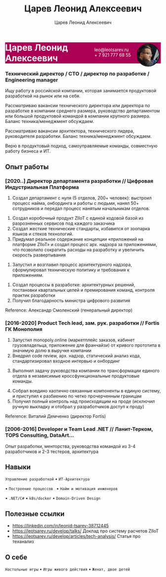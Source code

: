 ﻿---
title: Царев Леонид Алексеевич
description: Резюме Царев Леонид Алексеевич
author: Царев Леонид Алексеевич
language: ru
---
<div style="BACKGROUND: #A05; COLOR: WHITE"> 
<img style="float:right;border-radius:50%;width:70px;margin: 4px;border:2px solid black" src="tsarev-avatar.png" />

<span style="float:right;padding:15px">
  leo@leotsarev.ru <br /> &plus; 7 921 777 68 55
</span>


# Царев Леонид Алексеевич

</div>

### Технический директор / CTO / директор по разработке / Engineering manager
Ищу работу в российской компании, которая занимается продуктовой разработкой на рынок или на себя. 
<!-- management -->
Рассматриваю вакансии технического директора или директора по разработке в компании среднего размера, руководство департаментом 
или большой продуктовой командой в компании крупного размера. Баланс техника/менеджмент обсуждаем.
<!--end-->
<!-- tech -->
Рассматриваю вакансии архитектора, технического лидера, руководителя разработки. Баланс техника/менеджмент обсуждаем.
<!--end-->

Верю в продуктовый подход, самоуправляемые команды, совместную работу бизнеса и ИТ. 

## Опыт работы
### [2020­..] Директор департамента разработки // Цифровая Индустриальная Платформа
<!-- management -->
1. Создал департамент с нуля (5 отделов, 200+ человек): выстроил процесс найма, онбординга и работы с людьми, нанял 50+ сотрудников и передал процесс нанятым начальникам отделов.
<!--end-->
1. Создал коробочный продукт ZIIoT c единой кодовой базой из разрозненных сервисов под каждого заказчика
1. Создал жесткие технические стандарты, избавился от зоопарка языков и стеков технологий.
1. Придумал реальное содержание концепции «приложений на платформе ZIIoT» и создал процесс арх. надзора за приложениями, что позволило сократить расходы на разработку и увеличить скорость развертывания
<!-- tech -->
1. Запустил и возглавил процесс архитектурного надзора, сформулировал техническую политику и требования к приложениям.
<!--end-->
<!-- management -->
1. Создал процессы в разработке: архитектурных решений, постановки квартальных целей и премирования команд, контроля практик разработки
1. Получил благодарность министра цифрового развития
<!--end-->

Reference: Александр Смоленский (генеральный директор)

### [2016­-2020] Product Tech lead, зам. рук. разработки // Fortis ГК Монополия 
1. Запустил monopoly.online (маркетплейс заказов, кабинет грузовладельца, приложение для франчайзи) от кривого прототипа в значимую долю в выручке компании
2. Внедрил сode review, арх. надзор, статический анализ кода, стандартизировал входное интервью и онбординг
<!-- management -->
3. Выполнил задачу руководства компании по трансформации единого отдела в независимые кроссфункциональные продуктовые команды.
<!--end-->
4. Собрал воедино хаотично связанные компоненты в единую систему, и приступил к разбиению по четко прочерченным границам
5. Получил полный контроль над происходящим на проде (исключил ручную выкладку и отобрал у разработчиков доступ к проду)

Reference: Виталий Демченко (директор Fortis)

### [2006­-2016] Developer и Team Lead .NET // Ланит-Терком, TOPS Consulting, DataArt...
Опыт разработки, менторства, руководства командой из 3-4 разработчиков и 2-3 тестеров, архитектура

## Навыки
``` Управление разработкой ``` • ```ИТ-Архитектура``` 
<!-- management -->
• ```Построение процессов ``` • ```Найм и мотивация инженеров```
<!--end-->
<!-- tech -->
• ```.NET/C#``` • ```k8s/docker``` • ```Domain-Driven Design```
<!--end-->

## Полезные ссылки

- https://linkedin.com/in/leonid-tsarev-38712445
- https://leotsarev.ru/develop/talks/ Доклад про систему расчетов ZIIoT
- https://leotsarev.ru/develop/articles/tech-analysis/ Статья про теханализ

## О себе 
```Настольные игры``` • ```Игры живого действия``` • ```Женат, двое детей```
